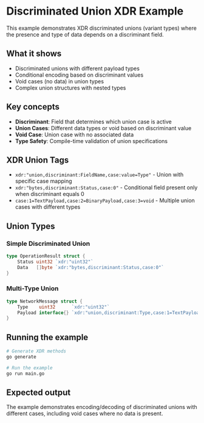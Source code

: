 # Discriminated Union XDR Example

This example demonstrates XDR discriminated unions (variant types) where the presence and type of data depends on a discriminant field.

## What it shows

- Discriminated unions with different payload types
- Conditional encoding based on discriminant values
- Void cases (no data) in union types
- Complex union structures with nested types

## Key concepts

- **Discriminant**: Field that determines which union case is active
- **Union Cases**: Different data types or void based on discriminant value
- **Void Case**: Union case with no associated data
- **Type Safety**: Compile-time validation of union specifications

## XDR Union Tags

- `xdr:"union,discriminant:FieldName,case:value=Type"` - Union with specific case mapping
- `xdr:"bytes,discriminant:Status,case:0"` - Conditional field present only when discriminant equals 0
- `case:1=TextPayload,case:2=BinaryPayload,case:3=void` - Multiple union cases with different types

## Union Types

### Simple Discriminated Union
```go
type OperationResult struct {
    Status uint32 `xdr:"uint32"`
    Data   []byte `xdr:"bytes,discriminant:Status,case:0"`
}
```

### Multi-Type Union
```go
type NetworkMessage struct {
    Type    uint32      `xdr:"uint32"`
    Payload interface{} `xdr:"union,discriminant:Type,case:1=TextPayload,case:2=BinaryPayload,case:3=void"`
}
```

## Running the example

```bash
# Generate XDR methods
go generate

# Run the example
go run main.go
```

## Expected output

The example demonstrates encoding/decoding of discriminated unions with different cases, including void cases where no data is present.